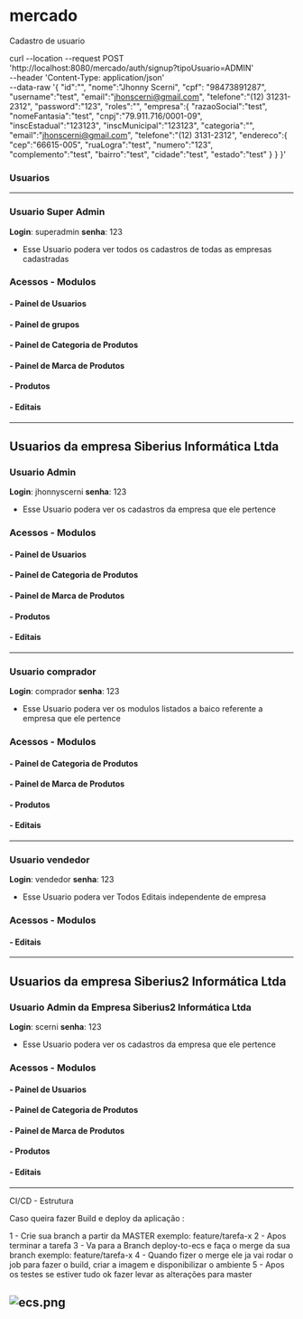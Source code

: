 # mercado

Cadastro de usuario 

curl --location --request POST 'http://localhost:8080/mercado/auth/signup?tipoUsuario=ADMIN' \
--header 'Content-Type: application/json' \
--data-raw '{
"id":"",
"nome":"Jhonny Scerni",
"cpf": "98473891287",
"username":"test",
"email":"jhonscerni@gmail.com",
"telefone":"(12) 31231-2312",
"password":"123",
"roles":"",
"empresa":{
"razaoSocial":"test",
"nomeFantasia":"test",
"cnpj":"79.911.716/0001-09",
"inscEstadual":"123123",
"inscMunicipal":"123123",
"categoria":"",
"email":"jhonscerni@gmail.com",
"telefone":"(12) 3131-2312",
"endereco":{
"cep":"66615-005",
"ruaLogra":"test",
"numero":"123",
"complemento":"test",
"bairro":"test",
"cidade":"test",
"estado":"test"
}
}
}'


### Usuarios

----------------------------------------------------------------------------
### Usuario Super Admin
<b>Login</b>: superadmin <b>senha</b>: 123
- Esse Usuario podera ver todos os cadastros de todas as empresas cadastradas

### Acessos - Modulos
#### - Painel de Usuarios
#### - Painel de grupos
#### - Painel de Categoria de Produtos
#### - Painel de Marca de Produtos
#### - Produtos
#### - Editais

--------------------------------------------------------------------------

## Usuarios da empresa Siberius Informática Ltda

### Usuario Admin
<b>Login</b>: jhonnyscerni <b>senha</b>: 123
- Esse Usuario podera ver os cadastros da empresa que ele pertence

### Acessos - Modulos
#### - Painel de Usuarios
#### - Painel de Categoria de Produtos
#### - Painel de Marca de Produtos
#### - Produtos
#### - Editais

--------------------------------------------------------------------------

### Usuario comprador
<b>Login</b>: comprador <b>senha</b>: 123
- Esse Usuario podera ver os modulos listados a baico referente a empresa que ele pertence

### Acessos - Modulos
#### - Painel de Categoria de Produtos
#### - Painel de Marca de Produtos
#### - Produtos
#### - Editais

--------------------------------------------------------------------------

### Usuario vendedor 
<b>Login</b>: vendedor <b>senha</b>: 123
- Esse Usuario podera ver Todos Editais independente de empresa

### Acessos - Modulos
#### - Editais

-----------------------------------------------------------------
## Usuarios da empresa Siberius2 Informática Ltda

### Usuario Admin da Empresa Siberius2 Informática Ltda
<b>Login</b>: scerni <b>senha</b>: 123
- Esse Usuario podera ver os cadastros da empresa que ele pertence

### Acessos - Modulos
#### - Painel de Usuarios
#### - Painel de Categoria de Produtos
#### - Painel de Marca de Produtos
#### - Produtos
#### - Editais


----------------------------
CI/CD - Estrutura

Caso queira fazer Build e deploy da aplicação : 

1 - Crie sua branch a partir da MASTER exemplo: feature/tarefa-x
2 - Apos terminar a tarefa
3 - Va para a Branch deploy-to-ecs e faça o merge da sua branch exemplo: feature/tarefa-x
4 - Quando fizer o merge ele ja vai rodar o job para fazer o build, criar a imagem e disponibilizar o ambiente
5 - Apos os testes se estiver tudo ok fazer levar as alterações para master


![ecs.png](src%2Fmain%2Fresources%2Fimages%2Fecs.png)
--------------------------------------------------------------------------------------------------------------------